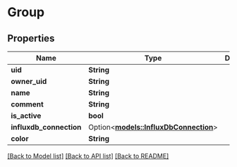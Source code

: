 # Group

## Properties

Name | Type | Description | Notes
------------ | ------------- | ------------- | -------------
**uid** | **String** |  | 
**owner_uid** | **String** |  | 
**name** | **String** |  | 
**comment** | **String** |  | 
**is_active** | **bool** |  | 
**influxdb_connection** | Option<[**models::InfluxDbConnection**](InfluxDBConnection.md)> |  | [optional]
**color** | **String** |  | 

[[Back to Model list]](../README.md#documentation-for-models) [[Back to API list]](../README.md#documentation-for-api-endpoints) [[Back to README]](../README.md)



